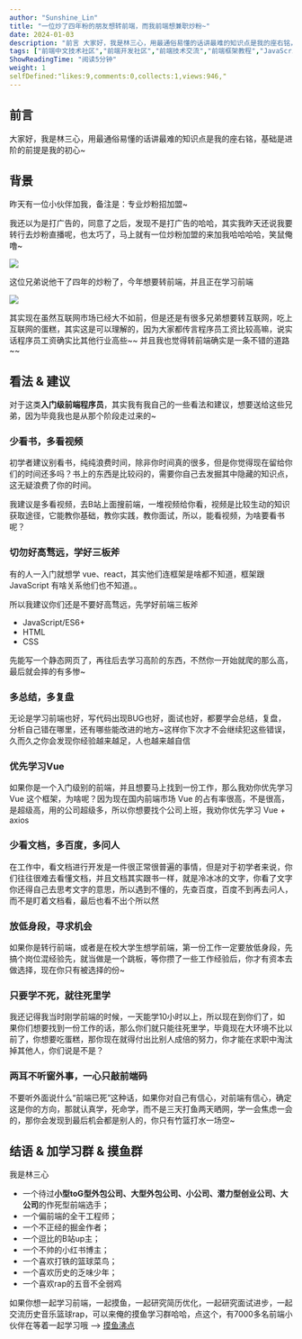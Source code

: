 ```yaml
---
author: "Sunshine_Lin"
title: "一位炒了四年粉的朋友想转前端，而我前端想兼职炒粉~"
date: 2024-01-03
description: "前言 大家好，我是林三心，用最通俗易懂的话讲最难的知识点是我的座右铭，基础是进阶的前提是我的初心~ 背景 昨天有一位小伙伴加我，备注是：专业炒粉招加盟~ 我还以为是打广告的，同意了之后，发现不是打广告"
tags: ["前端中文技术社区","前端开发社区","前端技术交流","前端框架教程","JavaScript 学习资源","CSS 技巧与最佳实践","HTML5 最新动态","前端工程师职业发展","开源前端项目","前端技术趋势"]
ShowReadingTime: "阅读5分钟"
weight: 1
selfDefined:"likes:9,comments:0,collects:1,views:946,"
---
```

前言
--

大家好，我是林三心，用最通俗易懂的话讲最难的知识点是我的座右铭，基础是进阶的前提是我的初心~

背景
--

昨天有一位小伙伴加我，备注是：专业炒粉招加盟~

我还以为是打广告的，同意了之后，发现不是打广告的哈哈，其实我昨天还说我要转行去炒粉直播呢，也太巧了，马上就有一位炒粉加盟的来加我哈哈哈哈，笑鼠俺噜~

![](/images/jueJin/964c3f5a989a4b4.png)

这位兄弟说他干了四年的炒粉了，今年想要转前端，并且正在学习前端

![](/images/jueJin/eccfb64339354b1.png)

其实现在虽然互联网市场已经大不如前，但是还是有很多兄弟想要转互联网，吃上互联网的蛋糕，其实这是可以理解的，因为大家都传言程序员工资比较高嘛，说实话程序员工资确实比其他行业高些~~ 并且我也觉得转前端确实是一条不错的道路~~

看法 & 建议
-------

对于这类**入门级前端程序员**，其实我有我自己的一些看法和建议，想要送给这些兄弟，因为毕竟我也是从那个阶段走过来的~

### 少看书，多看视频

初学者建议别看书，纯纯浪费时间，除非你时间真的很多，但是你觉得现在留给你们的时间还多吗？书上的东西是比较闷的，需要你自己去发掘其中隐藏的知识点，这无疑浪费了你的时间。

我建议是多看视频，去B站上面搜前端，一堆视频给你看，视频是比较生动的知识获取途径，它能教你基础，教你实践，教你面试，所以，能看视频，为啥要看书呢？

### 切勿好高骛远，学好三板斧

有的人一入门就想学 vue、react，其实他们连框架是啥都不知道，框架跟 JavaScript 有啥关系他们也不知道。。

所以我建议你们还是不要好高骛远，先学好前端三板斧

*   JavaScript/ES6+
*   HTML
*   CSS

先能写一个静态网页了，再往后去学习高阶的东西，不然你一开始就爬的那么高，最后就会摔的有多惨~

### 多总结，多复盘

无论是学习前端也好，写代码出现BUG也好，面试也好，都要学会总结，复盘，分析自己错在哪里，还有哪些能改进的地方~这样你下次才不会继续犯这些错误，久而久之你会发现你经验越来越足，人也越来越自信

### 优先学习Vue

如果你是一个入门级别的前端，并且想要马上找到一份工作，那么我劝你优先学习 Vue 这个框架，为啥呢？因为现在国内前端市场 Vue 的占有率很高，不是很高，是超级高，用的公司超级多，所以你想要找个公司上班，我劝你优先学习 Vue + axios

### 少看文档，多百度，多问人

在工作中，看文档进行开发是一件很正常很普遍的事情，但是对于初学者来说，你们往往很难去看懂文档，并且文档其实跟书一样，就是冷冰冰的文字，你看了文字你还得自己去思考文字的意思，所以遇到不懂的，先查百度，百度不到再去问人，而不是盯着文档看，最后也看不出个所以然

### 放低身段，寻求机会

如果你是转行前端，或者是在校大学生想学前端，第一份工作一定要放低身段，先搞个岗位混经验先，就当做是一个跳板，等你攒了一些工作经验后，你才有资本去做选择，现在你只有被选择的份~

### 只要学不死，就往死里学

我还记得我当时刚学前端的时候，一天能学10小时以上，所以现在到你们了，如果你们想要找到一份工作的话，那么你们就只能往死里学，毕竟现在大环境不比以前了，你想要吃蛋糕，那你现在就得付出比别人成倍的努力，你才能在求职中淘汰掉其他人，你们说是不是？

### 两耳不听窗外事，一心只敲前端码

不要听外面说什么“前端已死”这种话，如果你对自己有信心，对前端有信心，确定这是你的方向，那就认真学，死命学，而不是三天打鱼两天晒网，学一会焦虑一会的，那你会发现到最后机会都是别人的，你只有竹篮打水一场空~

结语 & 加学习群 & 摸鱼群
---------------

我是林三心

*   一个待过**小型toG型外包公司、大型外包公司、小公司、潜力型创业公司、大公司**的作死型前端选手；
*   一个偏前端的全干工程师；
*   一个不正经的掘金作者；
*   一个逗比的B站up主；
*   一个不帅的小红书博主；
*   一个喜欢打铁的篮球菜鸟；
*   一个喜欢历史的乏味少年；
*   一个喜欢rap的五音不全弱鸡

如果你想一起学习前端，一起摸鱼，一起研究简历优化，一起研究面试进步，一起交流历史音乐篮球rap，可以来俺的摸鱼学习群哈哈，点这个，有7000多名前端小伙伴在等着一起学习哦 --> [摸鱼沸点](https://juejin.cn/pin/7035153948126216206 "https://juejin.cn/pin/7035153948126216206")